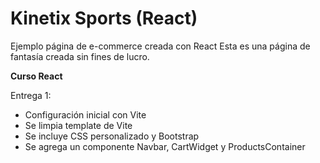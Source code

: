 <h1>Kinetix Sports (React)</h1>
Ejemplo página de e-commerce creada con React
Esta es una página de fantasía creada sin fines de lucro.

<b>Curso React</b>

Entrega 1:
  - Configuración inicial con Vite
  - Se limpia template de Vite
  - Se incluye CSS personalizado y Bootstrap
  - Se agrega un componente Navbar, CartWidget y ProductsContainer
